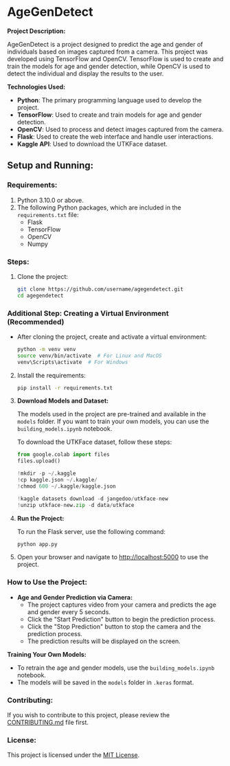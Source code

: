 # AgeGenDetect

**Project Description:**

AgeGenDetect is a project designed to predict the age and gender of individuals based on images captured from a camera. This project was developed using TensorFlow and OpenCV. TensorFlow is used to create and train the models for age and gender detection, while OpenCV is used to detect the individual and display the results to the user.

**Technologies Used:**

- **Python**: The primary programming language used to develop the project.
- **TensorFlow**: Used to create and train models for age and gender detection.
- **OpenCV**: Used to process and detect images captured from the camera.
- **Flask**: Used to create the web interface and handle user interactions.
- **Kaggle API**: Used to download the UTKFace dataset.

## Setup and Running:

### Requirements:

1. Python 3.10.0 or above.
2. The following Python packages, which are included in the `requirements.txt` file:
   - Flask
   - TensorFlow
   - OpenCV
   - Numpy

### Steps:

1. Clone the project:

    ```bash
    git clone https://github.com/username/agegendetect.git
    cd agegendetect
    ```
### Additional Step: Creating a Virtual Environment (Recommended)
-  After cloning the project, create and activate a virtual environment:
   ```bash
   python -m venv venv
   source venv/bin/activate  # For Linux and MacOS
   venv\Scripts\activate  # For Windows
   ```

2. Install the requirements:

    ```bash
    pip install -r requirements.txt
    ```

3. **Download Models and Dataset:**

   The models used in the project are pre-trained and available in the `models` folder. If you want to train your own models, you can use the `building_models.ipynb` notebook.

   To download the UTKFace dataset, follow these steps:

    ```python
    from google.colab import files
    files.upload()

    !mkdir -p ~/.kaggle
    !cp kaggle.json ~/.kaggle/
    !chmod 600 ~/.kaggle/kaggle.json

    !kaggle datasets download -d jangedoo/utkface-new
    !unzip utkface-new.zip -d data/utkface
    ```

4. **Run the Project:**

    To run the Flask server, use the following command:

    ```bash
    python app.py
    ```

5. Open your browser and navigate to [http://localhost:5000](http://localhost:5000) to use the project.

### How to Use the Project:

- **Age and Gender Prediction via Camera:**
    - The project captures video from your camera and predicts the age and gender every 5 seconds.
    - Click the "Start Prediction" button to begin the prediction process.
    - Click the "Stop Prediction" button to stop the camera and the prediction process.
    - The prediction results will be displayed on the screen.

**Training Your Own Models:**

- To retrain the age and gender models, use the `building_models.ipynb` notebook.
- The models will be saved in the `models` folder in `.keras` format.
  
### Contributing:

If you wish to contribute to this project, please review the [CONTRIBUTING.md](CONTRIBUTING.md) file first.

### License:

This project is licensed under the [MIT License](LICENSE).